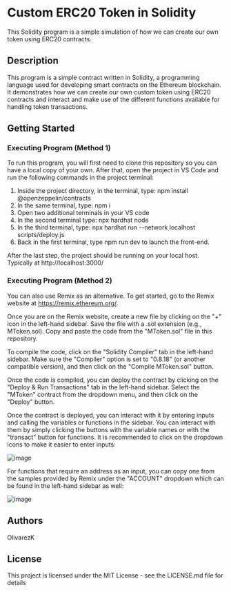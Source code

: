 # Custom ERC20 Token in Solidity

This Solidity program is a simple simulation of how we can create our own token using ERC20 contracts.

## Description

This program is a simple contract written in Solidity, a programming language used for developing smart contracts on the Ethereum blockchain. It demonstrates how we can create our own custom token using ERC20 contracts and interact and make use of the different functions available for handling token transactions.

## Getting Started

### Executing Program (Method 1)

To run this program, you will first need to clone this repository so you can have a local copy of your own. After that, open the project in VS Code and run the following commands in the project terminal:

1. Inside the project directory, in the terminal, type: npm install @openzeppelin/contracts
1. In the same terminal, type: npm i
2. Open two additional terminals in your VS code
3. In the second terminal type: npx hardhat node
4. In the third terminal, type: npx hardhat run --network localhost scripts/deploy.js
5. Back in the first terminal, type npm run dev to launch the front-end.

After the last step, the project should be running on your local host. Typically at http://localhost:3000/

### Executing Program (Method 2)

You can also use Remix as an alternative. To get started, go to the Remix website at https://remix.ethereum.org/.

Once you are on the Remix website, create a new file by clicking on the "+" icon in the left-hand sidebar. Save the file with a .sol extension (e.g., MToken.sol). Copy and paste the code from the "MToken.sol" file in this repository.

To compile the code, click on the "Solidity Compiler" tab in the left-hand sidebar. Make sure the "Compiler" option is set to "0.8.18" (or another compatible version), and then click on the "Compile MToken.sol" button.

Once the code is compiled, you can deploy the contract by clicking on the "Deploy & Run Transactions" tab in the left-hand sidebar. Select the "MToken" contract from the dropdown menu, and then click on the "Deploy" button.

Once the contract is deployed, you can interact with it by entering inputs and calling the variables or functions in the sidebar. You can interact with them by simply clicking the buttons with the variable names or with the "transact" button for functions. It is recommended to click on the dropdown icons to make it easier to enter inputs:

![image](https://github.com/OlivarezK/Custom-ERC20-Token/assets/72584770/7700fd4b-d758-44d5-904d-395129d62996)

For functions that require an address as an input, you can copy one from the samples provided by Remix under the "ACCOUNT" dropdown which can be found in the left-hand sidebar as well:

![image](https://user-images.githubusercontent.com/72584770/234553227-a18b8544-5e0b-48a5-af7a-0c81f2bbbcc4.png)

## Authors

OlivarezK

## License

This project is licensed under the MIT License - see the LICENSE.md file for details
